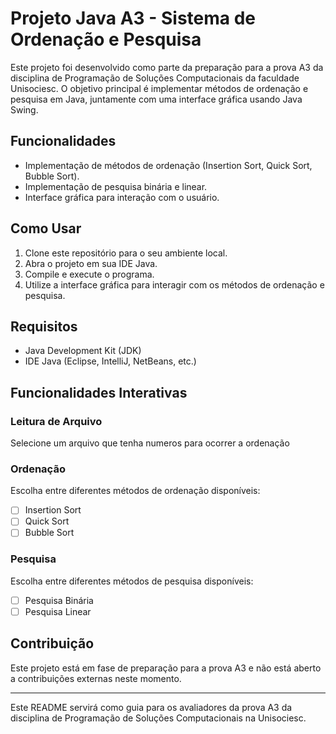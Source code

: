 # Projeto Java A3 - Sistema de Ordenação e Pesquisa

Este projeto foi desenvolvido como parte da preparação para a prova A3 da disciplina de Programação de Soluções Computacionais da faculdade Unisociesc. O objetivo principal é implementar métodos de ordenação e pesquisa em Java, juntamente com uma interface gráfica usando Java Swing.

## Funcionalidades

- Implementação de métodos de ordenação (Insertion Sort, Quick Sort, Bubble Sort).
- Implementação de pesquisa binária e linear.
- Interface gráfica para interação com o usuário.

## Como Usar

1. Clone este repositório para o seu ambiente local.
2. Abra o projeto em sua IDE Java.
3. Compile e execute o programa.
4. Utilize a interface gráfica para interagir com os métodos de ordenação e pesquisa.

## Requisitos

- Java Development Kit (JDK)
- IDE Java (Eclipse, IntelliJ, NetBeans, etc.)

## Funcionalidades Interativas

### Leitura de Arquivo

Selecione um arquivo que tenha numeros para ocorrer a ordenação

### Ordenação

Escolha entre diferentes métodos de ordenação disponíveis:

- [ ] Insertion Sort
- [ ] Quick Sort
- [ ] Bubble Sort

### Pesquisa

Escolha entre diferentes métodos de pesquisa disponíveis:

- [ ] Pesquisa Binária
- [ ] Pesquisa Linear

## Contribuição

Este projeto está em fase de preparação para a prova A3 e não está aberto a contribuições externas neste momento.

---

Este README servirá como guia para os avaliadores da prova A3 da disciplina de Programação de Soluções Computacionais na Unisociesc.

